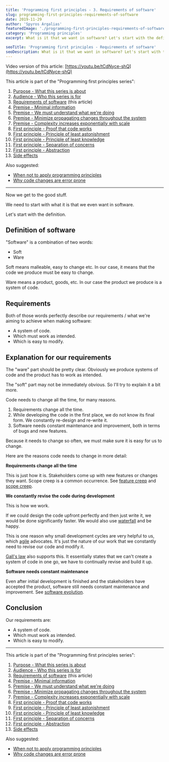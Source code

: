 ```yaml
---
title: 'Programming first principles - 3. Requirements of software'
slug: programming-first-principles-requirements-of-software
date: 2019-11-29
author: 'Spyros Argalias'
featuredImage: './programming-first-principles-requirements-of-software.png'
category: 'Programming principles'
excerpt: What is it that we want in software? Let's start with the definition. "Software" is a combination of two words. "Soft" means malleable, "ware" means product.

seoTitle: 'Programming first principles - Requirements of software'
seoDescription: What is it that we want in software? Let's start with the definition. "Software" is a combination of two words. "Soft" means malleable, "ware" means product.
---
```


Video version of this article: [https://youtu.be/tCdNyce-shQ](https://youtu.be/tCdNyce-shQ)

This article is part of the "Programming first principles series":

1. [Purpose - What this series is about](/blog/programming-first-principles-purpose-what-this-series-is-about/)
2. [Audience - Who this series is for](/blog/programming-first-principles-audience-who-this-series-is-for/)
3. [Requirements of software](/blog/programming-first-principles-requirements-of-software/) (this article)
4. [Premise - Minimal information](/blog/programming-first-principles-premise-minimal-information/)
5. [Premise - We must understand what we're doing](/blog/programming-first-principles-premise-we-must-understand-what-were-doing/)
6. [Premise - Minimize propagating changes throughout the system](/blog/programming-first-principles-premise-minimize-propagating-changes/)
7. [Premise - Complexity increases exponentially with scale](/blog/programming-first-principles-premise-complexity-increases-exponentially-with-scale/)
8. [First principle - Proof that code works](/blog/programming-first-principles-first-principle-proof-that-code-works/)
9. [First principle - Principle of least astonishment](/blog/programming-first-principles-first-principle-principle-of-least-astonishment/)
10. [First principle - Principle of least knowledge](/blog/programming-first-principles-first-principle-principle-of-least-knowledge/)
11. [First principle - Separation of concerns](/blog/programming-first-principles-first-principle-separation-of-concerns/)
12. [First principle - Abstraction](/blog/programming-first-principles-first-principle-abstraction/)
13. [Side effects](/blog/programming-first-principles-side-effects/)

Also suggested:

- [When not to apply programming principles](/blog/when-not-to-apply-programming-principles/)
- [Why code changes are error prone](/blog/why-code-changes-are-error-prone/)

---

Now we get to the good stuff.

We need to start with what it is that we even want in software.

Let's start with the definition.

## Definition of software

"Software" is a combination of two words:

- Soft
- Ware

Soft means malleable, easy to change etc. In our case, it means that the code we produce must be easy to change.

Ware means a product, goods, etc. In our case the product we produce is a system of code.

## Requirements

Both of those words perfectly describe our requirements / what we're aiming to achieve when making software:

- A system of code.
- Which must work as intended.
- Which is easy to modify.

## Explanation for our requirements

The "ware" part should be pretty clear. Obviously we produce systems of code and the product has to work as intended.

The "soft" part may not be immediately obvious. So I'll try to explain it a bit more.

Code needs to change all the time, for many reasons.

1. Requirements change all the time.
2. While developing the code in the first place, we do not know its final form. We constantly re-design and re-write it.
3. Software needs constant maintenance and improvement, both in terms of bugs and new features.

Because it needs to change so often, we must make sure it is easy for us to change.

Here are the reasons code needs to change in more detail:

**Requirements change all the time**

This is just how it is. Stakeholders come up with new features or changes they want. Scope creep is a common occurrence. See [feature creep](https://en.wikipedia.org/wiki/Feature_creep) and [scope creep](https://en.wikipedia.org/wiki/Scope_creep).

**We constantly revise the code during development**

This is how we work.

If we could design the code upfront perfectly and then just write it, we would be done significantly faster. We would also use [waterfall](https://en.wikipedia.org/wiki/Waterfall_model) and be happy.

This is one reason why small development cycles are very helpful to us, which [agile](https://en.wikipedia.org/wiki/Agile_software_development) advocates. It's just the nature of our work that we constantly need to revise our code and modify it.

[Gall's law](<https://en.wikipedia.org/wiki/John_Gall_(author)>) also supports this. It essentially states that we can't create a system of code in one go, we have to continually revise and build it up.

**Software needs constant maintenance**

Even after initial development is finished and the stakeholders have accepted the product, software still needs constant maintenance and improvement. See [software evolution](https://en.wikipedia.org/wiki/Software_evolution).

## Conclusion

Our requirements are:

- A system of code.
- Which must work as intended.
- Which is easy to modify.

---

This article is part of the "Programming first principles series":

1. [Purpose - What this series is about](/blog/programming-first-principles-purpose-what-this-series-is-about/)
2. [Audience - Who this series is for](/blog/programming-first-principles-audience-who-this-series-is-for/)
3. [Requirements of software](/blog/programming-first-principles-requirements-of-software/) (this article)
4. [Premise - Minimal information](/blog/programming-first-principles-premise-minimal-information/)
5. [Premise - We must understand what we're doing](/blog/programming-first-principles-premise-we-must-understand-what-were-doing/)
6. [Premise - Minimize propagating changes throughout the system](/blog/programming-first-principles-premise-minimize-propagating-changes/)
7. [Premise - Complexity increases exponentially with scale](/blog/programming-first-principles-premise-complexity-increases-exponentially-with-scale/)
8. [First principle - Proof that code works](/blog/programming-first-principles-first-principle-proof-that-code-works/)
9. [First principle - Principle of least astonishment](/blog/programming-first-principles-first-principle-principle-of-least-astonishment/)
10. [First principle - Principle of least knowledge](/blog/programming-first-principles-first-principle-principle-of-least-knowledge/)
11. [First principle - Separation of concerns](/blog/programming-first-principles-first-principle-separation-of-concerns/)
12. [First principle - Abstraction](/blog/programming-first-principles-first-principle-abstraction/)
13. [Side effects](/blog/programming-first-principles-side-effects/)

Also suggested:

- [When not to apply programming principles](/blog/when-not-to-apply-programming-principles/)
- [Why code changes are error prone](/blog/why-code-changes-are-error-prone/)

